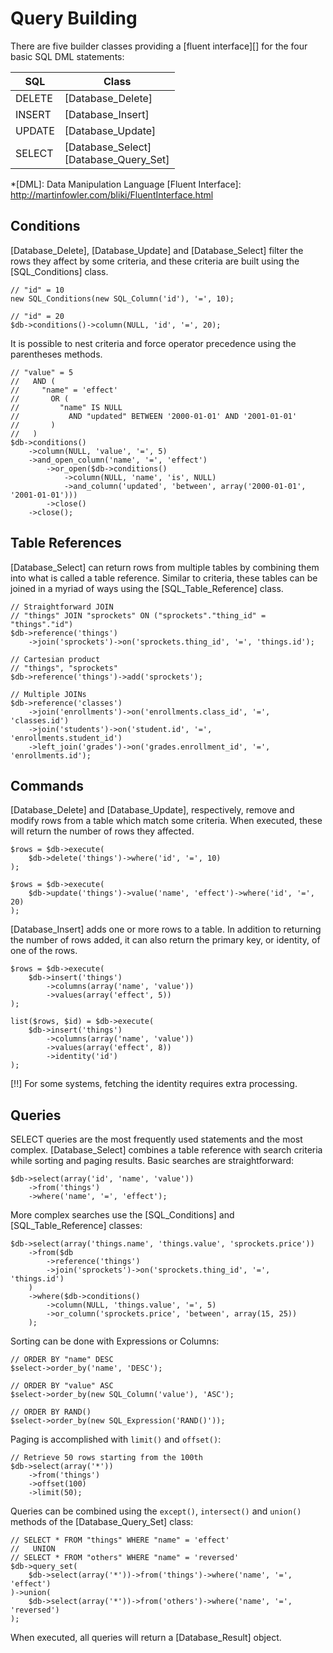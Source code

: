 
# Query Building

There are five builder classes providing a [fluent interface][] for the four basic SQL DML
statements:

 SQL    | Class
 ---    | -----
 DELETE | [Database_Delete]
 INSERT | [Database_Insert]
 UPDATE | [Database_Update]
 SELECT | [Database_Select] <br /> [Database_Query_Set]

*[DML]: Data Manipulation Language
[Fluent Interface]: http://martinfowler.com/bliki/FluentInterface.html


## Conditions

[Database_Delete], [Database_Update] and [Database_Select] filter the rows they
affect by some criteria, and these criteria are built using the [SQL_Conditions]
class.

    // "id" = 10
    new SQL_Conditions(new SQL_Column('id'), '=', 10);

    // "id" = 20
    $db->conditions()->column(NULL, 'id', '=', 20);

It is possible to nest criteria and force operator precedence using the parentheses methods.

    // "value" = 5
    //   AND (
    //     "name" = 'effect'
    //       OR (
    //         "name" IS NULL
    //           AND "updated" BETWEEN '2000-01-01' AND '2001-01-01'
    //       )
    //   )
    $db->conditions()
        ->column(NULL, 'value', '=', 5)
        ->and_open_column('name', '=', 'effect')
            ->or_open($db->conditions()
                ->column(NULL, 'name', 'is', NULL)
                ->and_column('updated', 'between', array('2000-01-01', '2001-01-01')))
            ->close()
        ->close();


## Table References

[Database_Select] can return rows from multiple tables by combining them into what is called a
table reference. Similar to criteria, these tables can be joined in a myriad of ways using the
[SQL_Table_Reference] class.

    // Straightforward JOIN
    // "things" JOIN "sprockets" ON ("sprockets"."thing_id" = "things"."id")
    $db->reference('things')
        ->join('sprockets')->on('sprockets.thing_id', '=', 'things.id');

    // Cartesian product
    // "things", "sprockets"
    $db->reference('things')->add('sprockets');

    // Multiple JOINs
    $db->reference('classes')
        ->join('enrollments')->on('enrollments.class_id', '=', 'classes.id')
        ->join('students')->on('student.id', '=', 'enrollments.student_id')
        ->left_join('grades')->on('grades.enrollment_id', '=', 'enrollments.id');


## Commands

[Database_Delete] and [Database_Update], respectively, remove and modify rows from a
table which match some criteria. When executed, these will return the number of rows they affected.

    $rows = $db->execute(
        $db->delete('things')->where('id', '=', 10)
    );

    $rows = $db->execute(
        $db->update('things')->value('name', 'effect')->where('id', '=', 20)
    );

[Database_Insert] adds one or more rows to a table. In addition to returning the number of
rows added, it can also return the primary key, or identity, of one of the rows.

    $rows = $db->execute(
        $db->insert('things')
            ->columns(array('name', 'value'))
            ->values(array('effect', 5))
    );

    list($rows, $id) = $db->execute(
        $db->insert('things')
            ->columns(array('name', 'value'))
            ->values(array('effect', 8))
            ->identity('id')
    );

[!!] For some systems, fetching the identity requires extra processing.


## Queries

SELECT queries are the most frequently used statements and the most complex. [Database_Select]
combines a table reference with search criteria while sorting and paging results. Basic searches are
straightforward:

    $db->select(array('id', 'name', 'value'))
        ->from('things')
        ->where('name', '=', 'effect');

More complex searches use the [SQL_Conditions] and [SQL_Table_Reference] classes:

    $db->select(array('things.name', 'things.value', 'sprockets.price'))
        ->from($db
            ->reference('things')
            ->join('sprockets')->on('sprockets.thing_id', '=', 'things.id')
        )
        ->where($db->conditions()
            ->column(NULL, 'things.value', '=', 5)
            ->or_column('sprockets.price', 'between', array(15, 25))
        );

Sorting can be done with Expressions or Columns:

    // ORDER BY "name" DESC
    $select->order_by('name', 'DESC');

    // ORDER BY "value" ASC
    $select->order_by(new SQL_Column('value'), 'ASC');

    // ORDER BY RAND()
    $select->order_by(new SQL_Expression('RAND()'));

Paging is accomplished with `limit()` and `offset()`:

    // Retrieve 50 rows starting from the 100th
    $db->select(array('*'))
        ->from('things')
        ->offset(100)
        ->limit(50);

Queries can be combined using the `except()`, `intersect()` and `union()` methods of the
[Database_Query_Set] class:

    // SELECT * FROM "things" WHERE "name" = 'effect'
    //   UNION
    // SELECT * FROM "others" WHERE "name" = 'reversed'
    $db->query_set(
        $db->select(array('*'))->from('things')->where('name', '=', 'effect')
    )->union(
        $db->select(array('*'))->from('others')->where('name', '=', 'reversed')
    );

When executed, all queries will return a [Database_Result] object.
